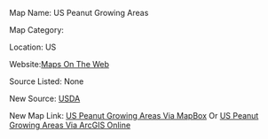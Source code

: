 Map Name: US Peanut Growing Areas

Map Category:

Location: US

Website:[Maps On The Web](http://mapsontheweb.zoom-maps.com/post/76547930347/peanut-growing-areas-in-the-united-states)

Source Listed: None

New Source: [USDA](http://www.nass.usda.gov/Quick_Stats/)

New Map Link: [US Peanut Growing Areas Via MapBox](https://a.tiles.mapbox.com/v3/jonahadkins.haepmgna/page.html?secure=1#5/37.038/-94.746) Or [US Peanut Growing Areas Via ArcGIS Online](http://www.arcgis.com/apps/PanelsLegend/index.html?appid=86f6966ffb2741e28753f8f535bed728)
